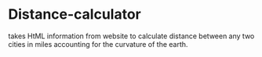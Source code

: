 # Distance-calculator

takes HtML information from website to calculate distance between any two cities in miles accounting for the curvature of the earth.

